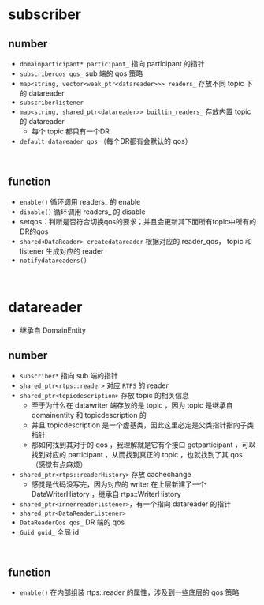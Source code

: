 # subscriber

## number
- `domainparticipant* participant_` 指向 participant 的指针
- `subscriberqos qos_` sub 端的 qos 策略
- `map<string, vector<weak_ptr<datareader>>> readers_` 存放不同 topic 下的 datareader
- `subscriberlistener`
- `map<string, shared_ptr<datareader>> builtin_readers_` 存放内置 topic 的 datareader
  - 每个 topic 都只有一个DR
- `default_datareader_qos` （每个DR都有会默认的 qos）

<br/>

## function

- `enable()` 循环调用 readers_ 的 enable
- `disable()` 循环调用 readers_ 的 disable
- setqos：判断是否符合切换qos的要求；并且会更新其下面所有topic中所有的DR的qos
- `shared<DataReader> createdatareader` 根据对应的 reader_qos， topic 和 listener 生成对应的 reader
- `notifydatareaders()`

<br/>

# datareader

- 继承自 DomainEntity

## number
- `subscriber*` 指向 sub 端的指针
- `shared_ptr<rtps::reader>` 对应 `RTPS` 的 reader
- `shared_ptr<topicdescription>` 存放 topic 的相关信息
  - 至于为什么在 datawriter 端存放的是 topic ，因为 topic 是继承自 domainentity 和 topicdescription 的
  - 并且 topicdescription 是一个虚基类，因此这里必定是父类指针指向子类指针
  - 那如何找到其对于的 qos ，我理解就是它有个接口 getparticipant ，可以找到对应的 participant ，从而找到真正的 topic ，也就找到了其 qos （感觉有点麻烦）
- `shared_ptr<rtps::readerHistory>` 存放 cachechange
  - 感觉是代码没写完，因为对应的 writer 在上层新建了一个 DataWriterHistory ，继承自 rtps::WriterHistory
- `shared_ptr<innerreaderlistener>`，有一个指向 datareader 的指针
- `shared_ptr<DataReaderListener>`
- `DataReaderQos qos_`  DR 端的 qos
- `Guid guid_` 全局 id

<br/>

## function

- `enable()` 在内部组装 rtps::reader 的属性，涉及到一些底层的 qos 策略